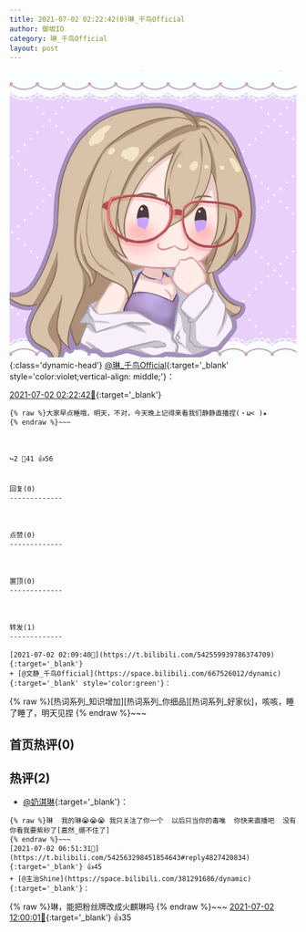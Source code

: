 ```yaml
---
title: 2021-07-02 02:22:42(0)琳_千鸟Official
author: 御坂IO
category: 琳_千鸟Official
layout: post
---
```


![img](/images/c0a88f85ebd0d056f37b114e0748e69556c8b488.jpg){:class='dynamic-head'}
[@琳_千鸟Official](https://space.bilibili.com/1620923329/dynamic){:target='_blank' style='color:violet;vertical-align: middle;'}：

[2021-07-02 02:22:42🔗](https://t.bilibili.com/542563298451854643){:target='_blank'}

~~~
{% raw %}大家早点睡哦，明天，不对，今天晚上记得来看我们静静直播捏(・ω< )★
{% endraw %}~~~



↪️2 💬41 👍56


回复(0)
-------------



点赞(0)
-------------



置顶(0)
-------------



转发(1)
-------------

[2021-07-02 02:09:40🔗](https://t.bilibili.com/542559939786374709){:target='_blank'}
+ [@文静_千鸟Official](https://space.bilibili.com/667526012/dynamic){:target='_blank' style='color:green'}：
~~~
{% raw %}[热词系列_知识增加][热词系列_你细品][热词系列_好家伙]，咳咳，睡了睡了，明天见捏
{% endraw %}~~~






首页热评(0)
-------------



热评(2)
-------------

+ [@奶淇琳](https://space.bilibili.com/32309901/dynamic){:target='_blank'}：
~~~
{% raw %}琳  我的琳😭😭😭 我只关注了你一个  以后只当你的毒唯  你快来直播吧  没有你看我要紫砂了[嘉然_绷不住了]
{% endraw %}~~~
[2021-07-02 06:51:31🔗](https://t.bilibili.com/542563298451854643#reply4827420834){:target='_blank'} 👍45
+ [@主治Shine](https://space.bilibili.com/381291686/dynamic){:target='_blank'}：
~~~
{% raw %}琳，能把粉丝牌改成火麒琳吗
{% endraw %}~~~
[2021-07-02 12:00:01🔗](https://t.bilibili.com/542563298451854643#reply4828398783){:target='_blank'} 👍35


